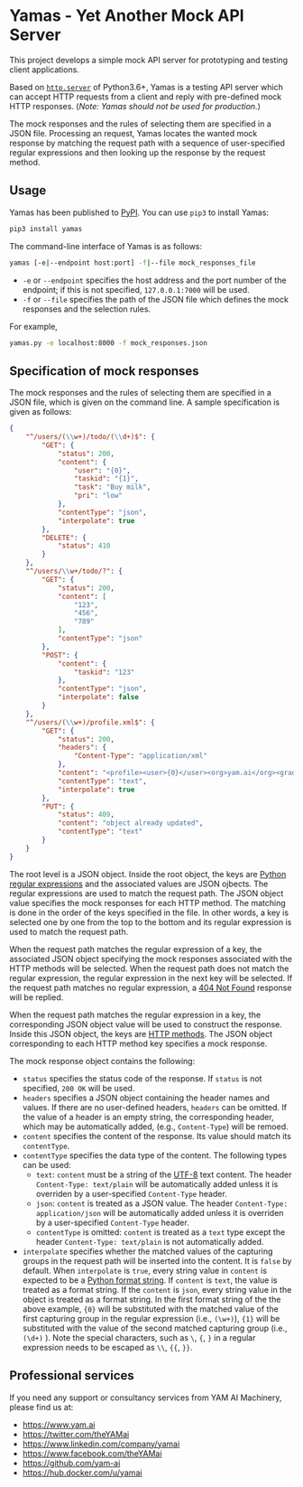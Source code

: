 # Yamas - Yet Another Mock API Server

This project develops a simple mock API server for prototyping and testing client applications.  

Based on [`http.server`](https://docs.python.org/3.6/library/http.server.html) of Python3.6+, Yamas is a testing API server which can accept HTTP requests from a client and reply with pre-defined mock HTTP responses. (*Note: Yamas should not be used for production.*)

The mock responses and the rules of selecting them are specified in a JSON file. Processing an request, Yamas locates the wanted mock response by matching the request path with a sequence of user-specified regular expressions and then looking up the response by the request method.

## Usage

Yamas has been published to [PyPI](https://pypi.org). You can use `pip3` to install Yamas:

```sh
pip3 install yamas
```

The command-line interface of Yamas is as follows:

```sh
yamas [-e|--endpoint host:port] -f|--file mock_responses_file
```

* `-e` or `--endpoint` specifies the host address and the port number of the endpoint; if this is not specified, `127.0.0.1:7000` will be used.
* `-f` or `--file` specifies the path of the JSON file which defines the mock responses and the selection rules.

For example,

```sh
yamas.py -e localhost:8000 -f mock_responses.json
```

## Specification of mock responses

The mock responses and the rules of selecting them are specified in a JSON file, which is given on the command line. A sample specification is given as follows:

```json
{
    "^/users/(\\w+)/todo/(\\d+)$": {
        "GET": {
            "status": 200,
            "content": {
                "user": "{0}",
                "taskid": "{1}",
                "task": "Buy milk",
                "pri": "low"
            },
            "contentType": "json",
            "interpolate": true
        },
        "DELETE": {
            "status": 410
        }
    },
    "^/users/\\w+/todo/?": {
        "GET": {
            "status": 200,
            "content": [
                "123",
                "456",
                "789"
            ],
            "contentType": "json"
        },
        "POST": {
            "content": {
                "taskid": "123"
            },
            "contentType": "json",
            "interpolate": false
        }
    },
    "^/users/(\\w+)/profile.xml$": {
        "GET": {
            "status": 200,
            "headers": {
                "Content-Type": "application/xml"
            },
            "content": "<profile><user>{0}</user><org>yam.ai</org><grade>premium</grade></profile>",
            "contentType": "text",
            "interpolate": true
        },
        "PUT": {
            "status": 409,
            "content": "object already updated",
            "contentType": "text"
        }
    }
}
```

The root level is a JSON object. Inside the root object, the keys are [Python regular expressions](https://docs.python.org/3.6/howto/regex.html) and the associated values are JSON ojbects. The regular expressions are used to match the request path. The JSON object value specifies the mock responses for each HTTP method. The matching is done in the order of the keys specified in the file. In other words, a key is selected one by one from the top to the bottom and its regular expression is used to match the request path.

When the request path matches the regular expression of a key, the associated JSON object specifying the mock responses associated with the HTTP methods will be selected. When the request path does not match the regular expression, the regular expression in the next key will be selected. If the request path matches no regular expression, a [404 Not Found](https://developer.mozilla.org/en-US/docs/Web/HTTP/Status) response will be replied.

When the request path matches the regular expression in a key, the corresponding JSON object value will be used to construct the response. Inside this JSON object, the keys are [HTTP methods](https://developer.mozilla.org/en-US/docs/Web/HTTP/Methods). The JSON object corresponding to each HTTP method key specifies a mock response.

The mock response object contains the following:

* `status` specifies the status code of the response. If `status` is not specified, `200 OK` will be used.
* `headers` specifies a JSON object containing the header names and values. If there are no user-defined headers, `headers` can be omitted. If the value of a header is an empty string, the corresponding header, which may be automatically added, (e.g., `Content-Type`) will be remoed.
* `content` specifies the content of the response. Its value should match its `contentType`.
* `contentType` specifies the data type of the content. The following types can be used:
  * `text`: `content` must be a string of the [UTF-8](https://en.wikipedia.org/wiki/UTF-8) text content. The header `Content-Type: text/plain` will be automatically added unless it is overriden by a user-specified `Content-Type` header.
  * `json`: `content` is treated as a JSON value. The header `Content-Type: application/json` will be automatically added unless it is overriden by a user-specified `Content-Type` header.
  * `contentType` is omitted: `content` is treated as a `text` type except the header `Content-Type: text/plain` is not automatically added.
* `interpolate` specifies whether the matched values of the capturing groups in the request path will be inserted into the content. It is `false` by default. When `interpolate` is `true`, every string value in `content` is expected to be a [Python format string](https://docs.python.org/3.6/library/string.html#format-string-syntax). If `content` is `text`, the value is treated as a format string. If the `content` is `json`, every string value in the object is treated as a format string. In the first format string of the the above example, `{0}` will be substituted with the matched value of the first capturing group in the regular expression (i.e., `(\w+)`), `{1}` will be substituted with the value of the second matched capturing group (i.e., `(\d+)` ). Note the special characters, such as `\`, `{`, `}` in a regular expression needs to be escaped as `\\`, `{{`, `}}`.

## Professional services

If you need any support or consultancy services from YAM AI Machinery, please find us at:

* https://www.yam.ai
* https://twitter.com/theYAMai
* https://www.linkedin.com/company/yamai
* https://www.facebook.com/theYAMai
* https://github.com/yam-ai
* https://hub.docker.com/u/yamai
